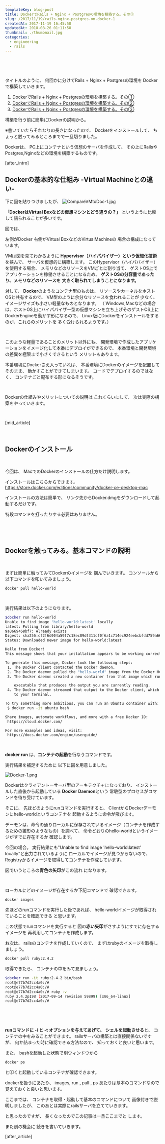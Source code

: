 ```yaml
---
templateKey: blog-post
title: DockerでRails + Nginx + Postgresの環境を構築する。その①
slug: /2017/11/19/rails-nginx-postgres-on-docker-1
createdAt: 2017-11-19 16:45:50
updatedAt: 2018-08-26 01:11:58
thumbnail: ./thumbnail.jpg
categories: 
  - engineering
  - rails
---
```


&nbsp;

&nbsp;

タイトルのように、
何回かに分けてRails + Nginx + Postgresの環境を
Dockerで構築していきます。

<ol>
 	<li>DockerでRails + Nginx + Postgresの環境を構築する。その①</li>
 	<li><a href="https://ver-1-0.net/2017/11/23/rails-nginx-postgres-on-docker-2/">DockerでRails + Nginx + Postgresの環境を構築する。その②</a></li>
 	<li><a href="https://ver-1-0.net/2017/11/29/docker-rails-nginx-postgres/">DockerでRails + Nginx + Postgresの環境を構築する。その③</a></li>
</ol>
構築を行う前に簡単にDockerの説明から。

※書いていたらそれなりの長さになったので、
Dockerをインストールして、
ちょっと触ってみるところまでで一旦切りました。

Dockerは、
PC上にコンテナという仮想のサーバを作成して、
その上にRailsやPostgres,Nginxなどの環境を構築するものです。

[after_intro]
<h2 class="chapter">Dockerの基本的な仕組み -Virtual Machineとの違い-</h2>
下に図を貼りつけましたが、

<img class="post-image" src="./CompareVMtoDoc-1.jpg" alt="CompareVMtoDoc-1.jpg"/>

<strong>「DockerはVirtual Boxなどの仮想マシンとどう違うの？」</strong>
というように比較して語られることが多いです。

図では、

左側がDocker
右側がVirtual BoxなどのVirtualMachineの
場合の構成になっています。

VMは図を見てわかるように
<strong>Hypervisor（ハイパバイザー）という仮想化技術</strong>を挟んで、
サーバを仮想的に構築します。
このHypervisor（ハイパバイザー）を使用する場合、
メモリなどのリソースをVMごとに割り当て、
ゲストOS上でアプリケーションを稼働させることになるため、
<strong>ゲストOSの分容量であったり、メモリなどのリソースを</strong>
<strong> 大きく取られてしまうことになります。</strong>

対して、
<strong>Docker</strong>のようなコンテナ型のものは、
リソースやカーネルをホストOSと共有するので、
VM型のように余分なリソースを食われることが
少なく、イメージサイズも小さい軽量なものとなります。
（ Windows,Macなどの場合は、ホストOS上にハイパバイザー型の仮想マシンを立ち上げそのゲストOS上にDockerEngineを動かす形になるので、
Linux版にDockerをインストールをするのが、これらのメリットを
多く受けられるようです。）

&nbsp;

このような軽量であることのメリット以外にも、
開発環境で作成したアプリケーションをイメージ化して本番にデプロイができるので、
本番環境と開発環境の差異を極限まで小さくできるという
メリットもあります。

本番環境にDockerさえ入っていれば、
本番環境にDockerのイメージを配置してそのまま、
動かすことができてしまいます。
コードでデプロイするのではなく、
コンテナごと配布する形になるそうです。

&nbsp;

Dockerの仕組みやメリットについての説明は
これくらいにして、
次は実際の構築をやっていきます。

&nbsp;

[mid_article]

&nbsp;
<h2 class="chapter">Dockerのインストール</h2>
&nbsp;

今回は、
MacでのDockerのインストールの仕方だけ説明します。

インストールはこちらからできます。
<a href="https://store.docker.com/editions/community/docker-ce-desktop-mac">https://store.docker.com/editions/community/docker-ce-desktop-mac</a>

インストールの方法は簡単で、
リンク先からDocker.dmgをダウンロードして起動するだけです。

特段コマンドを打ったりする必要はありません。

&nbsp;

&nbsp;
<h2 class="chapter">Dockerを触ってみる。基本コマンドの説明</h2>
&nbsp;

まずは簡単に触ってみてDockerのイメージを
掴んでいきます。
コンソールから以下コマンドを叩いてみましょう。
```bash
docker pull hello-world
```
&nbsp;

実行結果は以下のようになります。
```bash
$docker run hello-world
Unable to find image 'hello-world:latest' locally
latest: Pulling from library/hello-world
9a0669468bf7: Already exists
Digest: sha256:cf2f6d004a59f7c18ec89df311cf0f6a1c714ec924eebcbfdd759a669b90e711
Status: Downloaded newer image for hello-world:latest

Hello from Docker!
This message shows that your installation appears to be working correctly.

To generate this message, Docker took the following steps:
 1. The Docker client contacted the Docker daemon.
 2. The Docker daemon pulled the "hello-world" image from the Docker Hub.
 3. The Docker daemon created a new container from that image which runs the

    executable that produces the output you are currently reading.
 4. The Docker daemon streamed that output to the Docker client, which sent it
    to your terminal.

To try something more ambitious, you can run an Ubuntu container with:
 $ docker run -it ubuntu bash

Share images, automate workflows, and more with a free Docker ID:
 https://cloud.docker.com/

For more examples and ideas, visit:
 https://docs.docker.com/engine/userguide/

```
&nbsp;

<strong>docker run</strong> は、<strong>コンテナの起動</strong>を行なうコマンドです。

実行結果を補足するために
以下に図を用意しました。

<img class="post-image" src="./Docker-1.png" alt="Docker-1.png"/>

Dockerはクライアントーサーバ型のアーキテクチャになっており、
インストールした直後から起動している
<strong>Docker Daemon</strong>という
常駐型のプロセスがコマンドを待ち受けています。

そこに、
先ほどのようにrunコマンドを実行すると、
ClientからDockerデーモンにhello-worldというコンテナを
起動するように命令が飛びます。

デーモンは、命令の通りローカルに保存されているイメージ（コンテナを作成するための雛形のようなもの）を調べて、
命令どおりのhello-worldというイメージがすでに存在するか
確認します。

今回の場合。
実行結果にも"Unable to find image 'hello-world:latest' locally"と出力されているように
ローカルでイメージが見つからないので、
Registryからイメージを取得してコンテナを作成しています。

図でいうところの<strong>青色の矢印</strong>がこの流れ
になります。

&nbsp;

ローカルにどのイメージが存在するか下記コマンドで
確認できます。
```bash
docker images
```
先ほどのrunコマンドを実行した後であれば、
hello-worldイメージが取得されていることを確認できる
と思います。

この状態でrunコマンドを実行すると
図の<strong>赤い矢印</strong>がさすようにすでに存在するイメージを
再利用してコンテナを作成します。

お次は、
railsのコンテナを作成していくので、
まずはrubyのイメージを取得しましょう。
```bash
docker pull ruby:2.4.2
```
取得できたら、
コンテナの中をみて見ましょう。
```bash
$docker run -it ruby:2.4.2 bin/bash
root@e77b7d2cc4a0:/#
root@e77b7d2cc4a0:/#
root@e77b7d2cc4a0:/# ruby -v
ruby 2.4.2p198 (2017-09-14 revision 59899) [x86_64-linux]
root@e77b7d2cc4a0:/#
```
&nbsp;

&nbsp;

<strong>runコマンドに -i と -t オプションを与えてあげて、</strong>
<strong> シェルを起動させる</strong>と、
コンテナの中をみることができます。
railsサーバの構築とは直接関係ないですが、
何か詰まった時に確認できる方法なので、
知っておくと良いと思います。

また、
bashを起動した状態で別ウィンドウから
```bash
docker ps
```
と叩くと起動しているコンテナが確認できます。

dockerを扱うにあたり、
images, run , pull , ps あたりは基本のコマンドなので
覚えておくと良いと思います。

ここまでは、
コンテナを取得・起動して基本のコマンドについて
画像付きで説明しましたが、
このあとは実際にrailsサーバを立てていきます。

と思ったのですが、
長くなったのでこの記事は一旦ここまでと
します。

また別の機会に
続きを書いていきます。

[after_article]
